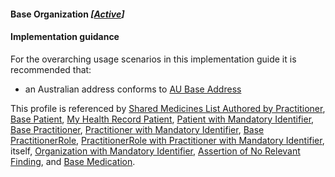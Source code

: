 #### Base Organization *[[Active](http://hl7.org/fhir/stu3/valueset-publication-status.html)]*

#### Implementation guidance

For the overarching usage scenarios in this implementation guide it is recommended that:

* an Australian address conforms to [AU Base Address](https://hl7.org.au/fhir/base/aubase1.1/StructureDefinition-au-address.html)

This profile is referenced by [Shared Medicines List Authored by Practitioner](StructureDefinition-composition-sml-prac-1.html),
[Base Patient](StructureDefinition-patient-dh-base-1.html), [My Health Record Patient](StructureDefinition-patient-mhr-1.html), [Patient with Mandatory Identifier](StructureDefinition-patient-ident-1.html),
[Base Practitioner](StructureDefinition-practitioner-dh-base-1.html), [Practitioner with Mandatory Identifier](StructureDefinition-practitioner-ident-1.html),
[Base PractitionerRole](StructureDefinition-practitionerrole-dh-base-1.html), [PractitionerRole with Practitioner with Mandatory Identifier](StructureDefinition-practitionerrole-withpractitionerident-1.html),
itself, [Organization with Mandatory Identifier](StructureDefinition-organization-ident-1.html),
[Assertion of No Relevant Finding](StructureDefinition-observation-norelevantfinding-1.html), 
and [Base Medication](StructureDefinition-medication-dh-base-1.html). 
